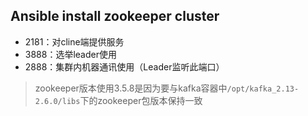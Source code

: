 ## Ansible install zookeeper cluster

- 2181：对cline端提供服务
- 3888：选举leader使用
- 2888：集群内机器通讯使用（Leader监听此端口）

> zookeeper版本使用3.5.8是因为要与kafka容器中`/opt/kafka_2.13-2.6.0/libs`下的zookeeper包版本保持一致
